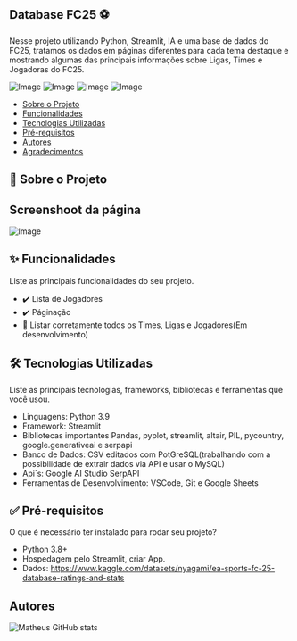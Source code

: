 ## Database FC25 ⚽

Nesse projeto utilizando Python, Streamlit, IA e uma base de dados do FC25, tratamos os dados em páginas diferentes para cada tema destaque e mostrando algumas das principais informações sobre Ligas, Times e Jogadoras do FC25.

![Image](https://github.com/user-attachments/assets/c26fffb6-7202-4700-b419-5387918b952a)
![Image](https://github.com/user-attachments/assets/f7f06ca8-e2fb-499d-bd8d-893303664c49)
![Image](https://github.com/user-attachments/assets/822588db-9554-401a-a463-22ad8ad2d0d1)
![Image](https://github.com/user-attachments/assets/1a8d96e6-65ac-4fe9-bc0a-afd603bd93a9)

* [Sobre o Projeto](#sobre-o-projeto)
* [Funcionalidades](#funcionalidades)
* [Tecnologias Utilizadas](#tecnologias-utilizadas)
* [Pré-requisitos](#pré-requisitos)
* [Autores](#autores)
* [Agradecimentos](#agradecimentos)

## 🧐 Sobre o Projeto

## Screenshoot da página
![Image](https://github.com/user-attachments/assets/f2f98805-cd9d-4138-922b-465813e1fb12)

## ✨ Funcionalidades

Liste as principais funcionalidades do seu projeto.
* ✔️ Lista de Jogadores
* ✔️ Páginação
* 🚧 Listar corretamente todos os Times, Ligas e Jogadores(Em desenvolvimento)

## 🛠️ Tecnologias Utilizadas

Liste as principais tecnologias, frameworks, bibliotecas e ferramentas que você usou.
* Linguagens: Python 3.9
* Framework: Streamlit
* Bibliotecas importantes Pandas, pyplot, streamlit, altair, PIL, pycountry, google.generativeai e serpapi
* Banco de Dados: CSV editados com PotGreSQL(trabalhando com a possibilidade de extrair dados via API e usar o MySQL)
* Api´s: Google AI Studio SerpAPI 
* Ferramentas de Desenvolvimento: VSCode, Git e Google Sheets

## ✅ Pré-requisitos

O que é necessário ter instalado para rodar seu projeto?
* Python 3.8+
* Hospedagem pelo Streamlit, criar App.
* Dados: https://www.kaggle.com/datasets/nyagami/ea-sports-fc-25-database-ratings-and-stats

## Autores

![Matheus GitHub stats](https://github-readme-stats.vercel.app/api?username=MthGS&show_icons=true&theme=radical)
